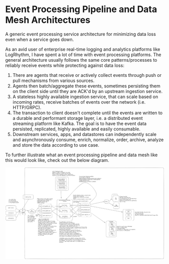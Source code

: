 # Event Processing Pipeline and Data Mesh Architectures

A generic event processing service architecture for minimizing data loss even when a service goes down.

As an avid user of enterprise real-time logging and analytics platforms like LogRhythm, I have spent a lot of time with event processing platforms.  The general architecture usually follows the same core patterns/processes to reliably receive events while protecting against data loss:

1. There are agents that receive or actively collect events through push or pull mechanisms from various sources.
2. Agents then batch/aggregate these events, sometimes persisting them on the client side until they are ACK'd by an upstream ingestion service.
3. A stateless highly available ingestion service, that can scale based on incoming rates, receive batches of events over the network (i.e. HTTP/GRPC).  
4. The transaction to client doesn't complete until the events are written to a durable and performant storage layer, i.e. a distributed event streaming platform like Kafka.  The goal is to have the event data persisted, replicated, highly available and easily consumable.
5. Downstream services, apps, and datastores can independently scale and asynchronously consume, enrich, normalize, order, archive, analyze and store the data according to use case.

To further illustrate what an event processing pipeline and data mesh like this would look like, check out the below diagram.

![Event Processing Architecture Diagram](EventProcessingArchitecture.png)
